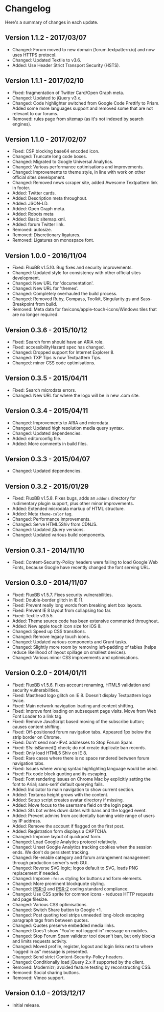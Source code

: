 # Changelog

Here's a summary of changes in each update.

## Version 1.1.2 - 2017/03/07

* Changed: Forum moved to new domain (forum.textpattern.io) and now uses HTTPS protocol.
* Changed: Updated Textile to v3.6.
* Added: Use Header Strict Transport Security (HSTS).

## Version 1.1.1 - 2017/02/10

* Fixed: fragmentation of Twitter Card/Open Graph meta.
* Changed: Updated to jQuery v3.x.
* Changed: Code highlighter switched from Google Code Prettify to Prism. Added some more languages support and removed some that are not relevant to our forums.
* Removed: rules page from sitemap (as it's not indexed by search engines).

## Version 1.1.0 - 2017/02/07

* Fixed: CSP blocking base64 encoded icon.
* Changed: Truncate long code boxes.
* Changed: Migrated to Google Universal Analytics.
* Changed: Various performance optimisations and improvements.
* Changed: Improvements to theme style, in line with work on other official sites development.
* Changed: Removed news scraper site, added Awesome Textpattern link in footer.
* Added: Twitter cards.
* Added: Description meta throughout.
* Added: JSON-LD.
* Added: Open Graph meta.
* Added: Robots meta 
* Added: Basic sitemap.xml.
* Added: forum Twitter link.
* Removed: autosize.
* Removed: Discretionary ligatures.
* Removed: Ligatures on monospace font.

## Version 1.0.0 - 2016/11/04

* Fixed: FluxBB v1.5.10. Bug fixes and security improvements.
* Changed: Updated style for consistency with other official sites development.
* Changed: New URL for 'documentation'.
* Changed: New URL for 'themes'.
* Changed: Completely overhauled the build process.
* Changed: Removed Ruby, Compass, Toolkit, Singularity.gs and Sass-Breakpoint from build.
* Removed: Meta data for favicons/apple-touch-icons/Windows tiles that are no longer required.

## Version 0.3.6 - 2015/10/12

* Fixed: Search form should have an ARIA role.
* Fixed: accessibilityHazard spec has changed.
* Changed: Dropped support for Internet Explorer 8.
* Changed: TXP Tips is now Textpattern Tips.
* Changed: minor CSS code optimisations.

## Version 0.3.5 - 2015/04/11

* Fixed: Search microdata errors.
* Changed: New URL for where the logo will be in new .com site.

## Version 0.3.4 - 2015/04/11

* Changed: Improvements to ARIA and microdata.
* Changed: Updated high resolution media query syntax.
* Changed: Updated dependencies.
* Added: editorconfig file.
* Added: More comments in build files.

## Version 0.3.3 - 2015/04/07

* Changed: Updated dependencies.

## Version 0.3.2 - 2015/01/29

* Fixed: FluxBB v1.5.8. Fixes bugs, adds an `addons` directory for rudimentary plugin support, plus other minor improvements.
* Added: Extended microdata markup of HTML structure.
* Added: Meta `theme-color` tag.
* Changed: Performance improvements.
* Changed: Serve HTML5Shiv from CDNJS.
* Changed: Updated jQuery versions.
* Changed: Updated various build components.

## Version 0.3.1 - 2014/11/10

* Fixed: Content-Security-Policy headers were failing to load Google Web Fonts, because Google have recently changed the font serving URL.

## Version 0.3.0 - 2014/11/07

* Fixed: FluxBB v1.5.7. Fixes security vulnerabilities.
* Fixed: Double-border glitch in IE 11.
* Fixed: Prevent really long words from breaking alert box layouts.
* Fixed: Prevent IE 8 layout from collapsing too far.
* Fixed: Textile v3.5.5.
* Added: Theme source code has been extensive commented throughout.
* Added: New apple touch icon size for iOS 8.
* Changed: Speed up CSS transitions.
* Changed: Remove legacy touch icons.
* Changed: Updated various components and Grunt tasks.
* Changed: Slightly more room by removing left-padding of tables (helps reduce likelihood of layout spillage on smallest devices).
* Changed: Various minor CSS improvements and optimisations.

## Version 0.2.0 - 2014/01/11

* Fixed: FluxBB v1.5.6. Fixes account renaming, HTML5 validation and security vulnerabilities.
* Fixed: Masthead logo glitch on IE 8. Doesn't display Textpattern logo twice.
* Fixed: Main network navigation loading and content shifting.
* Fixed: Improve font loading on subsequent page visits. Move from Web Font Loader to a link tag.
* Fixed: Remove JavaScript based moving of the subscribe button; causes content shifting.
* Fixed: Off-positioned forum navigation tabs. Appeared 1px below the strip border on Chrome.
* Fixed: Don't send non-IPv4 addresses to Stop Forum Spam.
* Fixed: Sfs::isBanned() check; do not create duplicate ban records.
* Fixed: Only load HTML5 Shiv on IE 8.
* Fixed: Rare cases where there is no space rendered between forum navigation tabs.
* Fixed: Issues where wrong syntax highlighting language would be used.
* Fixed: Fix code block quoting and its escaping.
* Fixed: Font rendering issues on Chrome Mac by explicitly setting the font to Arial; sans-serif default querying fails.
* Added: Indicator to main navigation to show current section.
* Added: Textarea height grows with the content.
* Added: Setup script creates avatar directory if missing.
* Added: Move focus to the username field on the login page.
* Added: Sfs bot writes down dates with bans and the logged event.
* Added: Prevent admins from accidentally banning wide range of users by IP address.
* Added: Remove the account if flagged on the first post.
* Added: Registration form displays a CAPTCHA.
* Changed: Improve layout of quickpost form.
* Changed: Load Google Analytics protocol relatively.
* Changed: Unset Google Analytics tracking cookies when the session ends. We don't do persistent tracking.
* Changed: Re-enable category and forum arrangement management through production server's web GUI.
* Changed: Reverse SVG logic; logos default to SVG, loads PNG replacement if needed.
* Changed: Improve `:focus` styling for buttons and form elements.
* Changed: More prominent blockquote styling.
* Changed: [PSR-0](https://github.com/php-fig/fig-standards/blob/master/accepted/PSR-0.md) and [PSR-2](https://github.com/php-fig/fig-standards/blob/master/accepted/PSR-2.md) coding standard compliance.
* Changed: Use CSS sprite for common icons - reduces HTTP requests and page filesize.
* Changed: Various CSS optimisations.
* Changed: Switch Share button to Google +1.
* Changed: Post quoting tool strips unneeded long-block escaping paragraph tags from between quotes.
* Changed: Quotes preserve embedded media links.
* Changed: Does't show "You're not logged in" message on mobiles.
* Changed: Stop Forum Spam validator tool doesn't ban, but only blocks and limits requests activity.
* Changed: Moved profile, register, logout and login links next to where "logged in as" message is presented.
* Changed: Send strict Content-Security-Policy headers.
* Changed: Conditionally load jQuery 2.x if supported by the client.
* Removed: Modernizr; avoided feature testing by reconstructing CSS.
* Removed: Social sharing buttons.
* Removed: Vimeo support.

## Version 0.1.0 - 2013/12/17

* Initial release.
